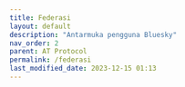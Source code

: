 ```yaml
---
title: Federasi
layout: default
description: "Antarmuka pengguna Bluesky"
nav_order: 2
parent: AT Protocol
permalink: /federasi
last_modified_date: 2023-12-15 01:13
---
```

